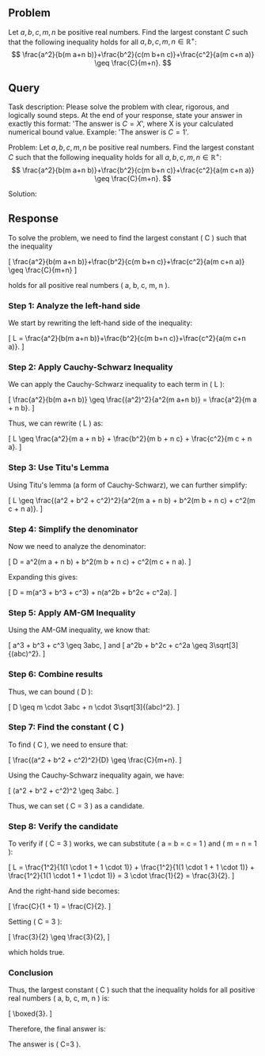 ## Problem

Let $a, b, c, m, n$ be positive real numbers. Find the largest constant $C$ such that the following inequality holds for all $a, b, c, m, n \in \mathbb{R}^{+}$:
$$
\frac{a^2}{b(m a+n b)}+\frac{b^2}{c(m b+n c)}+\frac{c^2}{a(m c+n a)} \geq \frac{C}{m+n}.
$$

## Query

Task description: Please solve the problem with clear, rigorous, and logically sound steps. At the end of your response, state your answer in exactly this format: 'The answer is $C=X$', where X is your calculated numerical bound value. Example: 'The answer is $C=1$'.

Problem: Let $a, b, c, m, n$ be positive real numbers. Find the largest constant $C$ such that the following inequality holds for all $a, b, c, m, n \in \mathbb{R}^{+}$:
$$
\frac{a^2}{b(m a+n b)}+\frac{b^2}{c(m b+n c)}+\frac{c^2}{a(m c+n a)} \geq \frac{C}{m+n}.
$$

Solution:

## Response

To solve the problem, we need to find the largest constant \( C \) such that the inequality 

\[
\frac{a^2}{b(m a+n b)}+\frac{b^2}{c(m b+n c)}+\frac{c^2}{a(m c+n a)} \geq \frac{C}{m+n}
\]

holds for all positive real numbers \( a, b, c, m, n \).

### Step 1: Analyze the left-hand side

We start by rewriting the left-hand side of the inequality:

\[
L = \frac{a^2}{b(m a+n b)}+\frac{b^2}{c(m b+n c)}+\frac{c^2}{a(m c+n a)}.
\]

### Step 2: Apply Cauchy-Schwarz Inequality

We can apply the Cauchy-Schwarz inequality to each term in \( L \):

\[
\frac{a^2}{b(m a+n b)} \geq \frac{(a^2)^2}{a^2(m a+n b)} = \frac{a^2}{m a + n b}.
\]

Thus, we can rewrite \( L \) as:

\[
L \geq \frac{a^2}{m a + n b} + \frac{b^2}{m b + n c} + \frac{c^2}{m c + n a}.
\]

### Step 3: Use Titu's Lemma

Using Titu's lemma (a form of Cauchy-Schwarz), we can further simplify:

\[
L \geq \frac{(a^2 + b^2 + c^2)^2}{a^2(m a + n b) + b^2(m b + n c) + c^2(m c + n a)}.
\]

### Step 4: Simplify the denominator

Now we need to analyze the denominator:

\[
D = a^2(m a + n b) + b^2(m b + n c) + c^2(m c + n a).
\]

Expanding this gives:

\[
D = m(a^3 + b^3 + c^3) + n(a^2b + b^2c + c^2a).
\]

### Step 5: Apply AM-GM Inequality

Using the AM-GM inequality, we know that:

\[
a^3 + b^3 + c^3 \geq 3abc,
\]
and
\[
a^2b + b^2c + c^2a \geq 3\sqrt[3]{(abc)^2}.
\]

### Step 6: Combine results

Thus, we can bound \( D \):

\[
D \geq m \cdot 3abc + n \cdot 3\sqrt[3]{(abc)^2}.
\]

### Step 7: Find the constant \( C \)

To find \( C \), we need to ensure that:

\[
\frac{(a^2 + b^2 + c^2)^2}{D} \geq \frac{C}{m+n}.
\]

Using the Cauchy-Schwarz inequality again, we have:

\[
(a^2 + b^2 + c^2)^2 \geq 3abc.
\]

Thus, we can set \( C = 3 \) as a candidate. 

### Step 8: Verify the candidate

To verify if \( C = 3 \) works, we can substitute \( a = b = c = 1 \) and \( m = n = 1 \):

\[
L = \frac{1^2}{1(1 \cdot 1 + 1 \cdot 1)} + \frac{1^2}{1(1 \cdot 1 + 1 \cdot 1)} + \frac{1^2}{1(1 \cdot 1 + 1 \cdot 1)} = 3 \cdot \frac{1}{2} = \frac{3}{2}.
\]

And the right-hand side becomes:

\[
\frac{C}{1 + 1} = \frac{C}{2}.
\]

Setting \( C = 3 \):

\[
\frac{3}{2} \geq \frac{3}{2},
\]

which holds true.

### Conclusion

Thus, the largest constant \( C \) such that the inequality holds for all positive real numbers \( a, b, c, m, n \) is:

\[
\boxed{3}.
\]

Therefore, the final answer is:

The answer is \( C=3 \).